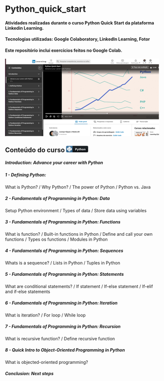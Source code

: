 # Python_quick_start 
#### Atividades realizadas durante o curso Python Quick Start da plataforma Linkedin Learning.
#### Tecnologias utilizadas: Google Colaboratory, LinkedIn Learning, Fotor

#### Este repositório inclui exercícios feitos no Google Colab.

![Alt text](https://github.com/rosacarla/python_quick_start/blob/main/imagens/capa_py_quickstart.jpg)

## Conteúdo do curso ![Alt text](https://github.com/rosacarla/python_quick_start/blob/main/imagens/python_button_icon_151925.png)
##### Introduction: Advance your career with Python
##### 1 - Defining Python:
What is Python? / Why Python? / The power of Python / Python vs. Java
##### 2 - Fundamentals of Programming in Python: Data
Setup Python environment / Types of data / Store data using variables
##### 3 - Fundamentals of Programming in Python: Functions
What is function? / Built-in functions in Python / Define and call your own functions / Types os functions / Modules in Python
##### 4 - Fundamentals of Programming in Python: Sequences
Whats is a sequence? / Lists in Python / Tuples in Python 
##### 5 - Fundamentals of Programming in Python: Statements
What are conditional statements? / If statement / If-else statement / If-elif and if-else statements
##### 6 - Fundamentals of Programming in Python: Iteration
What is iteration? / For loop / While loop 
##### 7 - Fundamentals of Programming in Python: Recursion
What is recursive function? / Define recursive function
##### 8 - Quick Intro to Object-Oriented Programming in Python
What is objected-oriented programming?
##### Conclusion: Next steps
